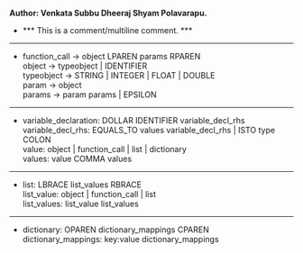 **Author: Venkata Subbu Dheeraj Shyam Polavarapu.**

- \*\*\*  This is a comment/multiline comment. \*\*\*

<hr/>

- 
  function_call -> object LPAREN params RPAREN<br>
  object -> typeobject | IDENTIFIER<br>
  typeobject -> STRING | INTEGER | FLOAT | DOUBLE<br>
  param -> object<br>
  params -> param params | EPSILON<br>

<hr/>

- 
  variable_declaration: DOLLAR IDENTIFIER variable_decl_rhs<br>
  variable_decl_rhs: EQUALS_TO values variable_decl_rhs | ISTO type COLON<br>
  value: object | function_call | list | dictionary<br>
  values: value COMMA values<br>

<hr/>

-
  list: LBRACE list_values RBRACE<br>
  list_value: object | function_call | list<br>
  list_values: list_value list_values<br>

<hr/>

-
  dictionary: OPAREN dictionary_mappings CPAREN<br>
  dictionary_mappings: key:value dictionary_mappings<br>

